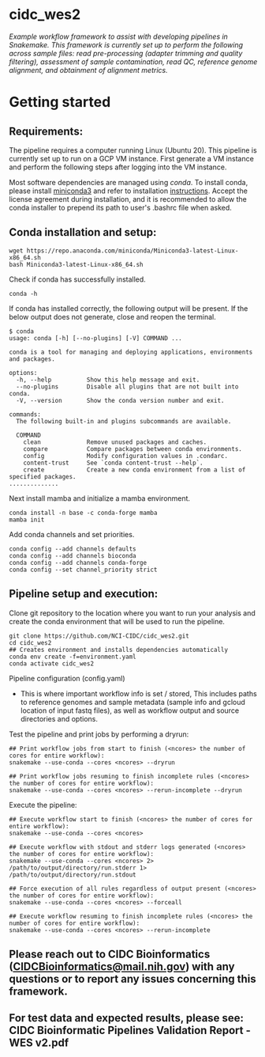 # cidc_wes2

*Example workflow framework to assist with developing pipelines in Snakemake. This framework is currently set up to perform the following across sample files: read pre-processing (adapter trimming and quality filtering), assessment of sample contamination, read QC, reference genome alignment, and obtainment of alignment metrics.*

# Getting started

## Requirements:

The pipeline requires a computer running Linux (Ubuntu 20). This pipeline is currently set up to run on a GCP VM instance. First generate a VM instance and perform the following steps after logging into the VM instance.

Most software dependencies are managed using *conda*. To install conda, please install [miniconda3](https://conda.io/miniconda.html) and refer to installation [instructions](https://conda.io/projects/conda/en/latest/user-guide/install/index.html).
Accept the license agreement during installation, and it is recommended to allow the conda installer to prepend its path to user's .bashrc file when asked.

## Conda installation and setup:

```
wget https://repo.anaconda.com/miniconda/Miniconda3-latest-Linux-x86_64.sh
bash Miniconda3-latest-Linux-x86_64.sh
```

Check if conda has successfully installed.

```
conda -h
```

If conda has installed correctly, the following output will be present.
If the below output does not generate, close and reopen the terminal.

```
$ conda
usage: conda [-h] [--no-plugins] [-V] COMMAND ...

conda is a tool for managing and deploying applications, environments and packages.

options:
  -h, --help          Show this help message and exit.
  --no-plugins        Disable all plugins that are not built into conda.
  -V, --version       Show the conda version number and exit.

commands:
  The following built-in and plugins subcommands are available.

  COMMAND
    clean             Remove unused packages and caches.
    compare           Compare packages between conda environments.
    config            Modify configuration values in .condarc.
    content-trust     See `conda content-trust --help`.
    create            Create a new conda environment from a list of specified packages.
..............
```

Next install mamba and initialize a mamba environment.
```
conda install -n base -c conda-forge mamba
mamba init
```

Add conda channels and set priorities.
```
conda config --add channels defaults
conda config --add channels bioconda
conda config --add channels conda-forge
conda config --set channel_priority strict
```

## Pipeline setup and execution:
Clone git repository to the location where you want to run your analysis and create the conda environment that will be used to run the pipeline.
```
git clone https://github.com/NCI-CIDC/cidc_wes2.git
cd cidc_wes2
## Creates environment and installs dependencies automatically
conda env create -f=environment.yaml
conda activate cidc_wes2
```
Pipeline configuration (config.yaml)
* This is where important workflow info is set / stored, This includes paths to reference genomes and sample metadata (sample info and gcloud location of input fastq files), as well as workflow output and source directories and options.


Test the pipeline and print jobs by performing a dryrun:
```
## Print workflow jobs from start to finish (<ncores> the number of cores for entire workflow):
snakemake --use-conda --cores <ncores> --dryrun

## Print workflow jobs resuming to finish incomplete rules (<ncores> the number of cores for entire workflow):
snakemake --use-conda --cores <ncores> --rerun-incomplete --dryrun
```

Execute the pipeline:
```
## Execute workflow start to finish (<ncores> the number of cores for entire workflow):
snakemake --use-conda --cores <ncores>

## Execute workflow with stdout and stderr logs generated (<ncores> the number of cores for entire workflow):
snakemake --use-conda --cores <ncores> 2> /path/to/output/directory/run.stderr 1> /path/to/output/directory/run.stdout

## Force execution of all rules regardless of output present (<ncores> the number of cores for entire workflow):
snakemake --use-conda --cores <ncores> --forceall

## Execute workflow resuming to finish incomplete rules (<ncores> the number of cores for entire workflow):
snakemake --use-conda --cores <ncores> --rerun-incomplete
```

## Please reach out to CIDC Bioinformatics (CIDCBioinformatics@mail.nih.gov) with any questions or to report any issues concerning this framework.
## For test data and expected results, please see: CIDC Bioinformatic Pipelines Validation Report - WES v2.pdf
